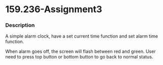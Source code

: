 # 159.236-Assignment3
### Description
A simple alarm clock, have a set current time function and set alarm time function.

When alarm goes off, the screen will flash between red and green. User need to press top button or bottom button to go back to normal status.
